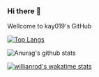 ### Hi there 👋
Wellcome to kay019's GitHub

[![Top Langs](https://github-readme-stats.vercel.app/api/top-langs/?username=kay019&show_icons=true&theme=radical&count_private=true)](https://github.com/anuraghazra/github-readme-stats)

![Anurag's github stats](https://github-readme-stats.vercel.app/api?username=kay019&show_icons=true&theme=radical&count_private=true)

[![willianrod's wakatime stats](https://github-readme-stats.vercel.app/api/wakatime?username=kay019&show_icons=true&theme=radical&count_private=true)](https://github.com/anuraghazra/github-readme-stats)




<!--
**kay019/kay019** is a ✨ _special_ ✨ repository because its `README.md` (this file) appears on your GitHub profile.

Here are some ideas to get you started:

- 🔭 I’m currently working on ...
- 🌱 I’m currently learning ...
- 👯 I’m looking to collaborate on ...
- 🤔 I’m looking for help with ...
- 💬 Ask me about ...
- 📫 How to reach me: ...
- 😄 Pronouns: ...
- ⚡ Fun fact: ...
-->
